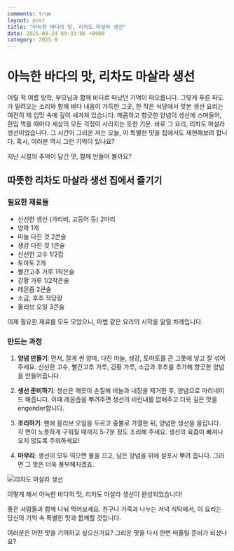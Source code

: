 ```yaml
---
comments: true
layout: post
title: "아늑한 바다의 맛, 리차도 마살라 생선"
date: 2025-09-24 09:33:06 +0900
category: 2025-9
---
```


# 아늑한 바다의 맛, 리차도 마살라 생선

어릴 적 여름 방학, 부모님과 함께 바다로 떠났던 기억이 떠오릅니다. 그렇게 푸른 파도가 밀려오는 소리와 함께 바다 내음이 가득한 그곳, 한 작은 식당에서 맛본 생선 요리는 여전히 제 입맛 속에 깊이 새겨져 있습니다. 매콤하고 향긋한 양념이 생선에 스며들어, 한입 먹을 때마다 세상의 모든 걱정이 사라지는 듯한 기분. 바로 그 요리, 리차도 마살라 생선이었습니다. 그 시간이 그리운 저는 오늘, 이 특별한 맛을 집에서도 재현해보려 합니다. 혹시, 여러분 역시 그런 기억이 있나요? 

지난 시절의 추억이 담긴 맛, 함께 만들어 볼까요? 

## 따뜻한 리차도 마살라 생선 집에서 즐기기

### 필요한 재료들

- 신선한 생선 (가리비, 고등어 등) 2마리
- 양파 1개
- 마늘 다진 것 2큰술
- 생강 다진 것 1큰술
- 신선한 고수 1/2컵
- 토마토 2개
- 빨간고추 가루 1작은술
- 강황 가루 1/2작은술
- 레몬즙 2큰술
- 소금, 후추 적당량
- 올리브 오일 3큰술

이제 필요한 재료를 모두 모았으니, 마법 같은 요리의 시작을 알릴 차례입니다. 

### 만드는 과정

1. **양념 만들기**: 먼저, 잘게 썬 양파, 다진 마늘, 생강, 토마토를 큰 그릇에 넣고 잘 섞어주세요. 신선한 고수, 빨간고추 가루, 강황 가루, 소금과 후추를 추가해 향긋한 양념을 만들어줍니다.

2. **생선 준비하기**: 생선은 깨끗이 손질해 비늘과 내장을 제거한 후, 양념으로 마리네이드 해줍니다. 이때 레몬즙을 뿌려주면 생선의 비린내를 없애주고 더욱 깊은 맛을 engender합니다.

3. **조리하기**: 팬에 올리브 오일을 두르고 중불로 가열한 뒤, 양념한 생선을 올립니다. 각 면이 노릇하게 구워질 때까지 5-7분 정도 조리해 주세요. 생선의 육즙이 빠져나오지 않도록 주의하세요!

4. **마무리**: 생선이 모두 익으면 불을 끄고, 남은 양념을 위에 살포시 뿌려 줍니다. 그러면 그 맛은 더욱 풍부해지겠죠.

![리차도 마살라 생선](https://www.themealdb.com/images/media/meals/uwxusv1487344500.jpg)

이렇게 해서 아늑한 바다의 맛, 리차도 마살라 생선이 완성되었습니다! 

좋은 사람들과 함께 나눠 먹어보세요. 친구나 가족과 나누는 저녁 식탁에서, 이 요리는 당신의 기억 속 특별한 맛과 함께할 것입니다. 

여러분은 어떤 맛을 기억하고 싶으신가요? 그리운 맛을 다시 한번 떠올릴 준비가 되셨나요?